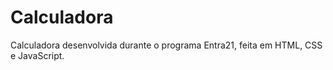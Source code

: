# Calculadora

Calculadora desenvolvida durante o programa Entra21, feita em HTML, CSS e JavaScript.
